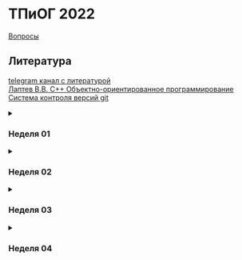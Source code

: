 # ТПиОГ 2022

[Вопросы](questions.md)  
## Литература  
[telegram канал с литературой](https://t.me/joinchat/AAAAAE1yUq2Kh6WdPCtjMA)  
[Лаптев В.В. С++ Объектно-ориентированное программирование](https://drive.google.com/file/d/1XX328815qJdR23imp7Jl9GeP22nW-OgS/view?usp=sharing)  
[Система контроля версий git](https://drive.google.com/file/d/1ygcYTCnFJcJcnP_4OoUOxFT9iBT8le-w/view?usp=sharing)

<details>
  <summary>  
  
  ### Неделя 01  
  </summary>  
  
  #### Видео (128m14s)  
  [Ввод, вывод, типы данных, условия, циклы](https://youtube.com/playlist?list=PLQsYkTzyA74AxN8_Z4wXMZw3CmIeZzLRy)  
  
  #### Тест
  [https://docs.google.com/forms/d/e/1FAIpQLSf44pffiiNJRu70bBuafyu-ztuPTDEsQUgr5gRd5Ia8-5amAw/viewform](https://docs.google.com/forms/d/e/1FAIpQLSf44pffiiNJRu70bBuafyu-ztuPTDEsQUgr5gRd5Ia8-5amAw/viewform)
  
  #### Задачи  
  [Бинарный поиск](tasks/W01.md)   
  #### Доп.материалы (опционально)   
  [Краткий курс по бинарному поиску](https://leetcode.com/explore/learn/card/binary-search/)  
</details>

<details>
  <summary>  
  
  ### Неделя 02  
  </summary>  
  
  #### Видео (98m42s)  
  [Функции, векторы, словари, множества](https://youtube.com/playlist?list=PLQsYkTzyA74BsvfADnOkDQSxYcCK3a3w8)   
  
  #### Тест
  [https://docs.google.com/forms/d/e/1FAIpQLSeffrisyajAZs1SaCz6m9vhPy299gzSHUhfna2p_qTz_J2p9g/viewform](https://docs.google.com/forms/d/e/1FAIpQLSeffrisyajAZs1SaCz6m9vhPy299gzSHUhfna2p_qTz_J2p9g/viewform)
  
  #### Задачи  
  [Связные списки](tasks/W02.md)   
  #### Доп.материалы (опционально)  
  [Краткий курс по связным спискам](https://leetcode.com/explore/learn/card/linked-list/)  
</details>

<details>
  <summary>  
  
  ### Неделя 03  
  </summary>  
  
  #### Видео (109m46s)  
  [Структуры, классы, методы, конструкторы, деструкторы](https://youtube.com/playlist?list=PLQsYkTzyA74A-dCx90wewIxhNTbHkcgGt)    
  #### Тест   
  [https://docs.google.com/forms/d/e/1FAIpQLScNTPqd2T2fhY5pNpVOzV_fyuKV98daK3WCpHMj35yWzQphAw/viewform](https://docs.google.com/forms/d/e/1FAIpQLScNTPqd2T2fhY5pNpVOzV_fyuKV98daK3WCpHMj35yWzQphAw/viewform)   
  #### Задачи  
  [Стек и очередь](tasks/W03.md)   
  #### Доп.материалы (опционально)  
  [Краткий курс по cтеку и очереди](https://leetcode.com/explore/learn/card/queue-stack/)  
</details>

<details>
  <summary>  
  
  ### Неделя 04  
  </summary>  
  
  #### Видео (92m43s)  
  [Ввод/вывод, исключения и перегрузка операторов](https://youtube.com/playlist?list=PLQsYkTzyA74BK8Cy9tieaaGy4NVjqbeHm)    
  #### Теория  
  [Быстрая сортировка](https://drive.google.com/file/d/1OntQKFn94NznMwKYTKYUAYrC6IT5l3UK/view?usp=sharing)  
  [Сортировка слиянием](https://drive.google.com/file/d/1IYBrGDXXwDFrF19l_6W4ZFB3Rei1C4na/view?usp=sharing)  
  [Медианы и порядковые статистики](https://drive.google.com/file/d/1tgnm3XFR40XqGUcPGXEO8JuKwjaqKN1l/view?usp=sharing)  
  #### Задачи  
  [Сортировки и порядковые статистики](tasks/W04.md)   
  #### Доп.материалы (опционально)  
  [Краткий курс по сортировкам](https://leetcode.com/explore/learn/card/sorting/)  
</details>
